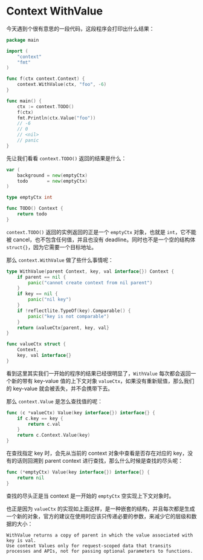 Context WithValue
=================

今天遇到个很有意思的一段代码，这段程序会打印出什么结果：

```go
package main

import (
	"context"
	"fmt"
)

func f(ctx context.Context) {
	context.WithValue(ctx, "foo", -6)
}

func main() {
	ctx := context.TODO()
	f(ctx)
	fmt.Println(ctx.Value("foo"))
	// -6
	// 0
	// <nil>
	// panic
}
```

先让我们看看 `context.TODO()` 返回的结果是什么：

```go
var (
	background = new(emptyCtx)
	todo       = new(emptyCtx)
)

type emptyCtx int

func TODO() Context {
	return todo
}
```

`context.TODO()` 返回的实例返回的正是一个 `emptyCtx` 对象，也就是 `int`，它不能被 cancel，也不包含任何值，并且也没有 deadline。同时也不是一个空的结构体 `struct{}`，因为它需要一个目标地址。

那么 `context.WithValue` 做了些什么事情呢：

```go
type WithValue(parent Context, key, val interface{}) Context {
    if parent == nil {
        panic("cannot create context from nil parent")
    }
    if key == nil {
        panic("nil key")
    }
    if !reflectlite.TypeOf(key).Comparable() {
        panic("key is not comparable")
    }
    return &valueCtx{parent, key, val}
}

func valueCtx struct {
    Context,
    key, val interface{}
}
```

看到这里其实我们一开始的程序的结果已经很明显了，`WithValue` 每次都会返回一个新的带有 key-value 值的上下文对象 `valueCtx`，如果没有重新赋值，那么我们的 key-value 就会被丢失，并不会携带下去。

那么 `context.Value` 是怎么查找值的呢：

```go
func (c *valueCtx) Value(key interface{}) interface{} {
	if c.key == key {
		return c.val
	}
	return c.Context.Value(key)
}
```

在查找指定 key 时，会先从当前的 context 对象中查看是否存在对应的 key，没有的话则回溯到 parent context 进行查找，那么什么时候是查找的尽头呢：

```go
func (*emptyCtx) Value(key interface{}) interface{} {
	return nil
}
```

查找的尽头正是当 context 是一开始的 `emptyCtx` 空实现上下文对象时。

也正是因为 `valueCtx` 的实现如上面这样，是一种嵌套的结构，并且每次都是生成一个新的对象，官方的建议在使用时应该只传递必要的参数，来减少它的层级和数据的大小：

```
WithValue returns a copy of parent in which the value associated with key is val.
Use context Values only for request-scoped data that transits processes and APIs, not for passing optional parameters to functions.
```
